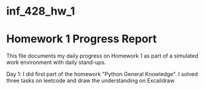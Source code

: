 # inf_428_hw_1

# Homework 1 Progress Report

This file documents my daily progress on Homework 1 as part of a simulated work environment with daily stand-ups.

Day 1: 
I did first part of the homework "Python General Knowledge". I solved three tasks on leetcode and draw the understanding on Excaildraw

